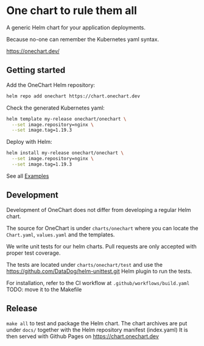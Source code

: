 # One chart to rule them all

A generic Helm chart for your application deployments.

Because no-one can remember the Kubernetes yaml syntax.

https://onechart.dev/

## Getting started

Add the OneChart Helm repository:

```bash
helm repo add onechart https://chart.onechart.dev
```

Check the generated Kubernetes yaml:

```bash
helm template my-release onechart/onechart \
  --set image.repository=nginx \
  --set image.tag=1.19.3
```

Deploy with Helm:

```bash
helm install my-release onechart/onechart \
  --set image.repository=nginx \
  --set image.tag=1.19.3
```

See all [Examples](/examples/deploying-an-image)

## Development

Development of OneChart does not differ from developing a regular Helm chart.

The source for OneChart is under `charts/onechart` where you can locate the `Chart.yaml`, `values.yaml` and the templates.

We write unit tests for our helm charts. Pull requests are only accepted with proper test coverage.

The tests are located under `charts/onechart/test` and use the https://github.com/DataDog/helm-unittest.git Helm plugin to run the tests.

For installation, refer to the CI workflow at `.github/workflows/build.yaml`
TODO: move it to the Makefile

## Release

`make all` to test and package the Helm chart.
The chart archives are put under `docs/` together with the Helm repository manifest (index.yaml)
It is then served with Github Pages on https://chart.onechart.dev
